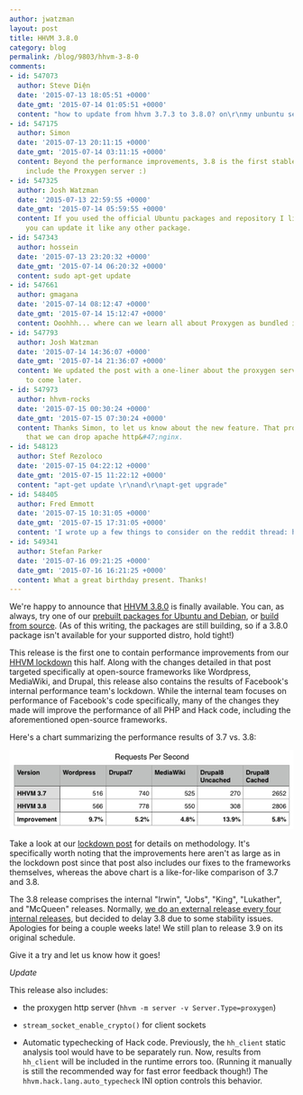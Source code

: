 ```yaml
---
author: jwatzman
layout: post
title: HHVM 3.8.0
category: blog
permalink: /blog/9803/hhvm-3-8-0
comments:
- id: 547073
  author: Steve Diện
  date: '2015-07-13 18:05:51 +0000'
  date_gmt: '2015-07-14 01:05:51 +0000'
  content: "how to update from hhvm 3.7.3 to 3.8.0? on\r\nmy unbuntu server"
- id: 547175
  author: Simon
  date: '2015-07-13 20:11:15 +0000'
  date_gmt: '2015-07-14 03:11:15 +0000'
  content: Beyond the performance improvements, 3.8 is the first stable release to
    include the Proxygen server :)
- id: 547325
  author: Josh Watzman
  date: '2015-07-13 22:59:55 +0000'
  date_gmt: '2015-07-14 05:59:55 +0000'
  content: If you used the official Ubuntu packages and repository I linked above,
    you can update it like any other package.
- id: 547343
  author: hossein
  date: '2015-07-13 23:20:32 +0000'
  date_gmt: '2015-07-14 06:20:32 +0000'
  content: sudo apt-get update
- id: 547661
  author: gmagana
  date: '2015-07-14 08:12:47 +0000'
  date_gmt: '2015-07-14 15:12:47 +0000'
  content: Ooohhh... where can we learn all about Proxygen as bundled in HHVM?
- id: 547793
  author: Josh Watzman
  date: '2015-07-14 14:36:07 +0000'
  date_gmt: '2015-07-14 21:36:07 +0000'
  content: We updated the post with a one-liner about the proxygen server; more info
    to come later.
- id: 547973
  author: hhvm-rocks
  date: '2015-07-15 00:30:24 +0000'
  date_gmt: '2015-07-15 07:30:24 +0000'
  content: Thanks Simon, to let us know about the new feature. That probably means
    that we can drop apache http&#47;nginx.
- id: 548123
  author: Stef Rezoloco
  date: '2015-07-15 04:22:12 +0000'
  date_gmt: '2015-07-15 11:22:12 +0000'
  content: "apt-get update \r\nand\r\napt-get upgrade"
- id: 548405
  author: Fred Emmott
  date: '2015-07-15 10:31:05 +0000'
  date_gmt: '2015-07-15 17:31:05 +0000'
  content: 'I wrote up a few things to consider on the reddit thread: https:&#47;&#47;www.reddit.com&#47;r&#47;PHP&#47;comments&#47;3ddg2g&#47;hhvm_38_includes_the_proxygen_http_server_unlike&#47;ct4c2cs'
- id: 549341
  author: Stefan Parker
  date: '2015-07-16 09:21:25 +0000'
  date_gmt: '2015-07-16 16:21:25 +0000'
  content: What a great birthday present. Thanks!
---
```


We're happy to announce that [HHVM 3.8.0](https://github.com/facebook/hhvm/tree/HHVM-3.8.0) is finally available. You can, as always, try one of our [prebuilt packages for Ubuntu and Debian](https://github.com/facebook/hhvm/wiki/Prebuilt-Packages-for-HHVM), or [build from source](https://github.com/facebook/hhvm/wiki/Building-and-Installing-HHVM). (As of this writing, the packages are still building, so if a 3.8.0 package isn't available for your supported distro, hold tight!)

<!--truncate-->

This release is the first one to contain performance improvements from our [HHVM lockdown](http://hhvm.com/blog/9293/lockdown-results-and-hhvm-performance) this half. Along with the changes detailed in that post targeted specifically at open-source frameworks like Wordpress, MediaWiki, and Drupal, this release also contains the results of Facebook's internal performance team's lockdown. While the internal team focuses on performance of Facebook's code specifically, many of the changes they made will improve the performance of all PHP and Hack code, including the aforementioned open-source frameworks.

Here's a chart summarizing the performance results of 3.7 vs. 3.8:

![Image 2015-07-13 at 3.19.02 PM](/static/images/posts/Image-2015-07-13-at-3.19.02-PM.png)

Take a look at our [lockdown post](http://hhvm.com/blog/9293/lockdown-results-and-hhvm-performance) for details on methodology. It's specifically worth noting that the improvements here aren't as large as in the lockdown post since that post also includes our fixes to the frameworks themselves, whereas the above chart is a like-for-like comparison of 3.7 and 3.8.

The 3.8 release comprises the internal "Irwin", "Jobs", "King", "Lukather", and "McQueen" releases. Normally, [we do an external release every four internal releases](https://github.com/facebook/hhvm/wiki/Release%20Schedule), but decided to delay 3.8 due to some stability issues. Apologies for being a couple weeks late! We still plan to release 3.9 on its original schedule.

Give it a try and let us know how it goes!

_Update_

This release also includes:




  * the proxygen http server (`hhvm -m server -v Server.Type=proxygen`)


  * `stream_socket_enable_crypto()` for client sockets


  * Automatic typechecking of Hack code. Previously, the `hh_client` static analysis tool would have to be separately run. Now, results from `hh_client` will be included in the runtime errors too. (Running it manually is still the recommended way for fast error feedback though!) The `hhvm.hack.lang.auto_typecheck` INI option controls this behavior.
